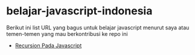 # belajar-javascript-indonesia
Berikut ini list URL yang bagus untuk belajar javascript menurut saya atau temen-temen yang mau berkontribusi ke repo ini

- [Recursion Pada Javascript](https://github.com/orgmatileg/contoh-recursion-javascript)
